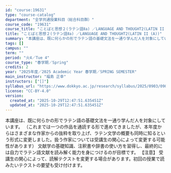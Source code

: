 ```yaml
---
id: "course:19631"
type: "course-catalog"
department: "全学共通授業科目（総合科目群）"
course_code: "19631"
course_title: "ことばと思想２(ラテン語Ⅱa) ／LANGUAGE AND THOUGHT2(LATIN II (A))"
title: "ことばと思想２(ラテン語Ⅱa) ／LANGUAGE AND THOUGHT2(LATIN II (A))"
summary: "本講座は、既に何らかの形でラテン語の基礎文法を一通り学んだ人を対象にしています。 （これまでは一つの作品を通読する形で進めてきましたが、本年度からはさまざまな作家からの抜粋を取り上げ、ラテン文学の概要も同時に知るという形式に変更しました。扱…"
tags: []
campus: ""
term: ""
period: "火4／Tue 4"
course_type: "春学期／Spring"
credits: 2
year: "2025年度／2025 Academic Year 春学期／SPRING SEMESTER"
main_instructor: "福島 正幸"
instructors: ["[]"]
syllabus_url: "https://www.dokkyo.ac.jp/research/syllabus/2025/0903/0903_19631_ja_JP.html"
license: "CC-BY-4.0"
version:
  created_at: "2025-10-29T12:47:51.635451Z"
  updated_at: "2025-10-29T12:47:51.635451Z"
---
```

本講座は、既に何らかの形でラテン語の基礎文法を一通り学んだ人を対象にしています。 （これまでは一つの作品を通読する形で進めてきましたが、本年度からはさまざまな作家からの抜粋を取り上げ、ラテン文学の概要も同時に知るという形式に変更しました。扱う作家については受講生の関心によって変更する可能性があります） 文献学の基礎知識、注釈書や辞書の使い方を習得し、最終的には自力でラテン語文献を読み解く能力を身につけるのが目標です。 【注意】 受講生の関心によって、読解テクストを変更する場合があります。初回の授業で読みたいテクストの要望も受け付けます。
